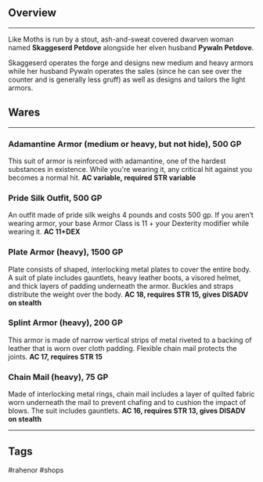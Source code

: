 ## Overview
---
Like Moths is run by a stout, ash-and-sweat covered dwarven woman named **Skaggeserd Petdove** alongside her elven husband **Pywaln Petdove**.

Skaggeserd operates the forge and designs new medium and heavy armors while her husband Pywaln operates the sales (since he can see over the counter and is generally less gruff) as well as designs and tailors the light armors.

## Wares
---
### Adamantine Armor (medium or heavy, but not hide), 500 GP
This suit of armor is reinforced with adamantine, one of the hardest substances in existence. While you're wearing it, any critical hit against you becomes a normal hit. **AC variable, required STR variable**

### Pride Silk Outfit, 500 GP
An outfit made of pride silk weighs 4 pounds and costs 500 gp. If you aren’t wearing armor, your base Armor Class is 11 + your Dexterity modifier while wearing it. **AC 11+DEX**

### Plate Armor (heavy), 1500 GP
Plate consists of shaped, interlocking metal plates to cover the entire body. A suit of plate includes gauntlets, heavy leather boots, a visored helmet, and thick layers of padding underneath the armor. Buckles and straps distribute the weight over the body. **AC 18, requires STR 15, gives DISADV on stealth**

### Splint Armor (heavy), 200 GP
This armor is made of narrow vertical strips of metal riveted to a backing of leather that is worn over cloth padding. Flexible chain mail protects the joints. **AC 17, requires STR 15**

### Chain Mail (heavy), 75 GP
Made of interlocking metal rings, chain mail includes a layer of quilted fabric worn underneath the mail to prevent chafing and to cushion the impact of blows. The suit includes gauntlets. **AC 16, requires STR 13, gives DISADV on stealth**

---
## Tags
#rahenor #shops 